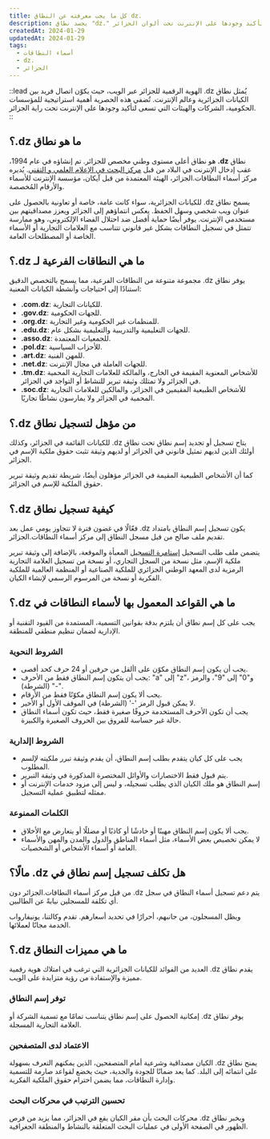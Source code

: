 ```yaml
---
title: كل ما يجب معرفته عن النطاق dz.
description: يجسد نطاق "dz." الهوية الرقمية للجزائر على الإنترنت، مما يضفي أهمية استراتيجية على المؤسسات والشركات والهيئات التي ترغب في تأكيد وجودها على الإنترنت تحت ألوان الجزائر.
createdAt: 2024-01-29
updatedAt: 2024-01-29
tags:
  - أسماء النطاقات
  - dz.
  - الجزائر
---
```


::lead
يُمثل نطاق <bdi>.dz</bdi> الهوية الرقمية للجزائر عبر الويب، حيث يكوّن اتصال فريد بين الكيانات الجزائرية وعالم الإنترنت. تُضفي هذه الحصرية أهمية استراتيجية للمؤسسات الحكومية، الشركات والهيئات التي تسعى لتأكيد وجودها على الإنترنت تحت راية الجزائر.
::

## ما هو نطاق <bdi>.dz</bdi>؟

نطاق **<bdi>.dz</bdi>** هو نطاق أعلى مستوى وطني مخصص للجزائر. تم إنشاؤه في عام 1994، عقب إدخال الإنترنت في البلاد من قبل [مركز البحث في الإعلام العلمي و التقني](https://www.cerist.dz/). يُديره مركز أسماء النطاقات.الجزائر، الهيئة المعتمدة من قبل آيكان، مؤسسة الإنترنت للأسماء والأرقام المُخصصة.

يسمح نطاق <bdi>.dz</bdi> للكيانات الجزائرية، سواء كانت عامة، خاصة أو تعاونية بالحصول على عنوان ويب شخصي وسهل الحفظ. يعكس انتماؤهم إلى الجزائر ويعزز مصداقيتهم بين مستخدمي الإنترنت. يوفر أيضًا حماية أفضل ضد احتلال الفضاء الإلكتروني، وهو ممارسة تتمثل في تسجيل النطاقات بشكل غير قانوني تتناسب مع العلامات التجارية أو الأسماء الخاصة أو المصطلحات العامة.

## ما هي النطاقات الفرعية لـ <bdi>.dz</bdi>؟

يوفر نطاق <bdi>.dz</bdi> مجموعة متنوعة من النطاقات الفرعية، مما يسمح بالتخصص الدقيق استنادًا إلى احتياجات وأنشطة الكيانات المعنية:

- **<bdi>.com.dz</bdi>**: للكيانات التجارية.
- **<bdi>.gov.dz</bdi>**: للجهات الحكومية.
- **<bdi>.org.dz</bdi>**: للمنظمات غير الحكومية وغير التجارية.
- **<bdi>.edu.dz</bdi>**: للجهات التعليمية والتدريبية والتعليمية بشكل عام.
- **<bdi>.asso.dz</bdi>**: للجمعيات المعتمدة.
- **<bdi>.pol.dz</bdi>**: للأحزاب السياسية.
- **<bdi>.art.dz</bdi>**: للمهن الفنية.
- **<bdi>.net.dz</bdi>**: للجهات العاملة في مجال الإنترنت.
- **<bdi>.tm.dz</bdi>**: للأشخاص المعنوية المقيمة في الخارج، والمالكة للعلامات التجارية المحمية في الجزائر ولا تمتلك وثيقة تبرير للنشاط أو التواجد في الجزائر.
- **<bdi>.soc.dz</bdi>**: للأشخاص الطبيعية المقيمين في الجزائر، والمالكين للعلامات التجارية المحمية في الجزائر ولا يمارسون نشاطًا تجاريًا.

## من مؤهل لتسجيل نطاق <bdi>.dz</bdi>؟

يتاح تسجيل أو تجديد إسم نطاق تحت نطاق <bdi>.dz</bdi> للكيانات القائمة في الجزائر، وكذلك أولئك الذين لديهم تمثيل قانوني في الجزائر أو لديهم وثيقة تثبت حقوق ملكية الإسم في الجزائر.

كما أن الأشخاص الطبيعية المقيمة في الجزائر مؤهلون أيضًا، شريطة تقديم وثيقة تبرير حقوق الملكية للإسم في الجزائر.

## كيفية تسجيل نطاق <bdi>.dz</bdi>؟

يكون تسجيل إسم النطاق بامتداد <bdi>.dz</bdi> فعّالًا في غضون فترة لا تتجاوز يومي عمل بعد تقديم ملف صالح من قبل مسجل النطاق إلى مركز أسماء النطاقات.الجزائر.

يتضمن ملف طلب التسجيل [إستامرة التسجيل](http://www.nic.dz/images/pdf_nic/formulaire.pdf) المعبأة والموقعة، بالإضافة إلى وثيقة تبرير ملكية الإسم، مثل نسخة من السجل التجاري، أو نسخة من تسجيل العلامة التجارية الرمزية لدى المعهد الوطني الجزائري للملكية الصناعية أو المنظمة العالمية للملكية الفكرية أو نسخة من المرسوم الرسمي لإنشاء الكيان.

## ما هي القواعد المعمول بها لأسماء النطاقات في <bdi>.dz</bdi>؟

يجب على كل إسم نطاق أن يلتزم بدقة بقوانين التسمية، المستمدة من القيود التقنية أو الإدارية لضمان تنظيم منطقي للمنطقة.

### الشروط النحوية

- يجب أن يكون إسم النطاق مكوّن على األقل من حرفين أو 24 حرف كحد أقصى.
- يجب أن يتكون إسم النطاق فقط من الأحرف: "a" إلى "z"، و"0" إلى "9"، والرمز "-" (الشرطة).
- يجب ألا يكون إسم النطاق مكوّنًا فقط من الأرقام.
- لا يمكن قبول الرمز '-' (الشرطة) في الموقف الأول أو الأخير.
- يجب أن تكون الأحرف المستخدمة حروفًا صغيرة فقط، حيث تكون أسماء النطاق حالة غير حساسة للفروق بين الحروف الصغيرة والكبيرة.

### الشروط اإلدارية

- يجب على كل كيان يتقدم بطلب إسم النطاق، أن يقدم وثيقة تبرر ملكيته لإلسم المطلوب.
- يتم قبول فقط الاختصارات والأوائل المختصرة المذكورة في وثيقة التبرير.
- إسم النطاق هو ملك الكيان الذي يطلب تسجيله، و ليس إلى مزود خدمات الإنترنت أو ممثله لتطبيق عملية التسجيل.

### الكلمات الممنوعة

- يجب ألا يكون إسم النطاق مهينًا أو خادشًا أو كاذبًا أو مضللًا أو يتعارض مع الأخلاق.
- لا يمكن تخصيص بعض الأسماء، مثل أسماء المناطق والدول والمدن والمهن والأسماء العامة أو أسماء الأشخاص أو الشخصيات.

## هل تكلف تسجيل إسم نطاق في <bdi>.dz</bdi> مالًا؟

يتم دعم تسجيل أسماء النطاق في سجل <bdi>.dz</bdi> من قبل مركز أسماء النطاقات.الجزائر دون أي تكلفة للمسجلين نيابةً عن الطالبين.

ويظل المسجلون، من جانبهم، أحرارًا في تحديد أسعارهم. تقدم وكالتنا، يونيفارواب الخدمة مجانًا لعملائها.

## ما هي مميزات النطاق <bdi>.dz</bdi>؟

يقدم نطاق <bdi>.dz</bdi> العديد من الفوائد للكيانات الجزائرية التي ترغب في امتلاك هوية رقمية مميزة والإستفادة من رؤية متزايدة على الويب.

### توفر إسم النطاق

يوفر نطاق <bdi>.dz</bdi> إمكانية الحصول على إسم نطاق يتناسب تمامًا مع تسمية الشركة أو العلامة التجارية المسجلة.

### الاعتماد لدى المتصفحين

يمنح نطاق <bdi>.dz</bdi> الكيان مصداقية وشرعية أمام المتصفحين، الذين يمكنهم التعرف بسهولة على انتمائه إلى البلد. كما يعد ضمانًا للجودة والجدية، حيث يخضع لقواعد صارمة للتسمية وإدارة النطاقات، مما يضمن احترام حقوق الملكية الفكرية.

### تحسين الترتيب في محركات البحث

ويخبر نطاق <bdi>.dz</bdi> محركات البحث بأن مقر الكيان يقع في الجزائر، مما يزيد من فرص الظهور في الصفحة الأولى في عمليات البحث المتعلقة بالنشاط والمنطقة الجغرافية.
